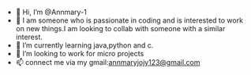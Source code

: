 - 👋 Hi, I’m @Annmary-1   
- 👀 I am someone who is passionate in coding and is interested to work on new things.I am looking to collab with someone with a similar interest.
- 🌱 I’m currently learning java,python and c.
- 💞️ I’m looking to work for micro projects
- 📫 connect me via my gmail:annmaryjojy123@gmail.com

<!---
Annmary-1/Annmary-1 is a ✨ special ✨ repository because its `README.md` (this file) appears on your GitHub profile.
You can click the Preview link to take a look at your changes.
--->

